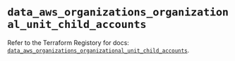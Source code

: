 # `data_aws_organizations_organizational_unit_child_accounts`

Refer to the Terraform Registory for docs: [`data_aws_organizations_organizational_unit_child_accounts`](https://www.terraform.io/docs/providers/aws/d/organizations_organizational_unit_child_accounts).
